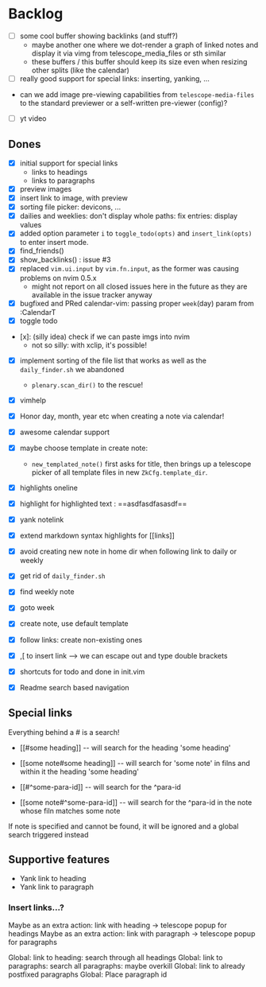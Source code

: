 # Backlog

- [ ] some cool buffer showing backlinks (and stuff?)
    - maybe another one where we dot-render a graph of linked notes and 
      display it via vimg from telescope_media_files or sth similar
    - these buffers / this buffer should keep its size even when resizing other
      splits (like the calendar)
- [ ] really good support for special links: inserting, yanking, ...
- can  we add image pre-viewing capabilities from `telescope-media-files` to the standard previewer or a self-written
  pre-viewer (config)?

- [ ] yt video

## Dones
- [x] initial support for special links
  - links to headings
  - links to paragraphs
- [x] preview images
- [x] insert link to image, with preview
- [x] sorting file picker: devicons, ...
- [x] dailies and weeklies: don't display whole paths: fix entries: display values
- [x] added option parameter `i` to `toggle_todo(opts)` and `insert_link(opts)` to enter insert mode.
- [x] find_friends()
- [x] show_backlinks() : issue #3
- [x] replaced `vim.ui.input` by `vim.fn.input`, as the former was causing problems on nvim 0.5.x
  - might not report on all closed issues here in the future as they are available in the issue tracker anyway
- [x] bugfixed and PRed calendar-vim: passing proper `week`(day) param from :CalendarT
- [x] toggle todo
- [x]: (silly idea) check if we can paste imgs into nvim
  - not so silly: with xclip, it's possible!
- [x] implement sorting of the file list that works as well as the `daily_finder.sh` we abandoned
    - `plenary.scan_dir()` to the rescue!
- [x] vimhelp
- [x] Honor day, month, year etc when creating a note via calendar!
- [x] awesome calendar support
- [x] maybe choose template in create note:
    - `new_templated_note()` first asks for title, then brings up a telescope picker of all template files in new `ZkCfg.template_dir`.
- [x] highlights oneline
- [x] highlight for highlighted text : ==asdfasdfasasdf==
- [x] yank notelink
- [x] extend markdown syntax highlights for [[links]]
- [x] avoid creating new note in home dir when following link to daily or weekly
- [x] get rid of `daily_finder.sh`
- [x] find weekly note
- [x] goto week
- [x] create note, use default template
- [x] follow links: create non-existing ones 
- [x] ,[ to insert link --> we can escape out and type double brackets
- [x] shortcuts for todo and done in init.vim
- [x] Readme search based navigation


## Special links

Everything behind a # is a search!

- [[#some heading]] -- will search for the heading 'some heading' 

- [[some note#some heading]] -- will search for 'some note' in filns and within it the heading 'some heading' 

- [[#^some-para-id]] -- will search for the ^para-id
- [[some note#^some-para-id]] -- will search for the ^para-id in the note whose filn matches some note

If note is specified and cannot be found, it will be ignored and a global search triggered instead

## Supportive features

- Yank link to heading
- Yank link to paragraph

### Insert links...?
Maybe as an extra action: link with heading -> telescope popup for headings
Maybe as an extra action: link with paragraph -> telescope popup for paragraphs

Global: link to heading: search through all headings
Global: link to paragraphs: search all paragraphs: maybe overkill
Global: link to already postfixed paragraphs
Global: Place paragraph id

